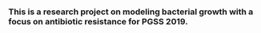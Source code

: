 ### This is a research project on modeling bacterial growth with a focus on antibiotic resistance for PGSS 2019.
 